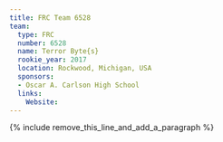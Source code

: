 ```yaml
---
title: FRC Team 6528
team:
  type: FRC
  number: 6528
  name: Terror Byte{s}
  rookie_year: 2017
  location: Rockwood, Michigan, USA
  sponsors:
  - Oscar A. Carlson High School
  links:
    Website:
---
```


{% include remove_this_line_and_add_a_paragraph %}